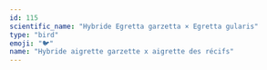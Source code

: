 ```yaml
---
id: 115
scientific_name: "Hybride Egretta garzetta × Egretta gularis"
type: "bird"
emoji: "🐦"
name: "Hybride aigrette garzette x aigrette des récifs"
---
```

